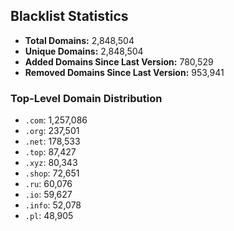 ## Blacklist Statistics

- **Total Domains:** 2,848,504
- **Unique Domains:** 2,848,504
- **Added Domains Since Last Version:** 780,529
- **Removed Domains Since Last Version:** 953,941

### Top-Level Domain Distribution

-  `.com`: 1,257,086
-  `.org`: 237,501
-  `.net`: 178,533
-  `.top`: 87,427
-  `.xyz`: 80,343
-  `.shop`: 72,651
-  `.ru`: 60,076
-  `.io`: 59,627
-  `.info`: 52,078
-  `.pl`: 48,905
